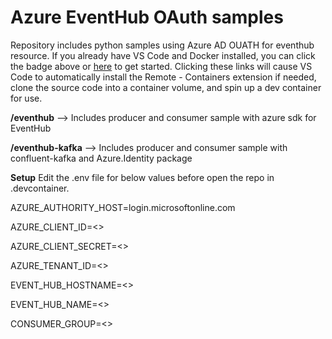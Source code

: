 # Azure EventHub OAuth samples
Repository includes python samples using Azure AD OUATH for eventhub resource.
If you already have VS Code and Docker installed, you can click the badge above or [here](https://vscode.dev/redirect?url=vscode://ms-vscode-remote.remote-containers/cloneInVolume?url=https://github.com/microsoft/vscode-remote-try-java) to get started. Clicking these links will cause VS Code to automatically install the Remote - Containers extension if needed, clone the source code into a container volume, and spin up a dev container for use.

**/eventhub** --> Includes producer and consumer sample with azure sdk for EventHub

**/eventhub-kafka** --> Includes producer and consumer sample with confluent-kafka and Azure.Identity package

**Setup**
Edit the .env file for below values before open the repo in .devcontainer.

  AZURE_AUTHORITY_HOST=login.microsoftonline.com
  
  AZURE_CLIENT_ID=<<AppClientId>>

  AZURE_CLIENT_SECRET=<<AppSecret>>

  AZURE_TENANT_ID=<<TenantID>>

  EVENT_HUB_HOSTNAME=<<EventHubNameSpace>>

  EVENT_HUB_NAME=<<EvemtHubName>>

  CONSUMER_GROUP=<<ConsumerGroupName>>
